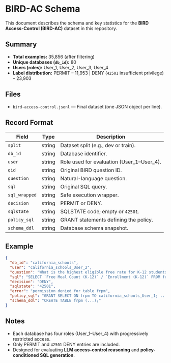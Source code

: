 # BIRD-AC Schema

This document describes the schema and key statistics for the **BIRD Access-Control (BIRD-AC)** dataset in this repository.

## Summary

- **Total examples:** 35,856 (after filtering)
- **Unique databases (`db_id`):** 80
- **Users (roles):** User_1, User_2, User_3, User_4
- **Label distribution:** PERMIT – 11,953 | DENY (`42501` insufficient privilege) – 23,903

## Files

- `bird-access-control.jsonl` — Final dataset (one JSON object per line).

## Record Format

| Field | Type | Description |
|---|---|---|
| `split` | string | Dataset split (e.g., dev or train). |
| `db_id` | string | Database identifier. |
| `user` | string | Role used for evaluation (User_1–User_4). |
| `qid` | string | Original BIRD question ID. |
| `question` | string | Natural-language question. |
| `sql` | string | Original SQL query. |
| `sql_wrapped` | string | Safe execution wrapper. |
| `decision` | string | PERMIT or DENY. |
| `sqlstate` | string | SQLSTATE code; empty or `42501`. |
| `policy_sql` | string | GRANT statements defining the policy. |
| `schema_ddl` | string | Database schema snapshot. |

## Example

```json
{
  "db_id": "california_schools",
  "user": "california_schools_User_2",
  "question": "What is the highest eligible free rate for K-12 students in Alameda County?",
  "sql": "SELECT `Free Meal Count (K-12)` / `Enrollment (K-12)` FROM frpm WHERE `County Name` = 'Alameda' ...",
  "decision": "DENY",
  "sqlstate": "42501",
  "error": "permission denied for table frpm",
  "policy_sql": "GRANT SELECT ON frpm TO california_schools_User_1; ...",
  "schema_ddl": "CREATE TABLE frpm (...);"
}
```

## Notes

- Each database has four roles (User_1–User_4) with progressively restricted access.
- Only PERMIT and `42501` DENY entries are included.
- Designed for evaluating **LLM access-control reasoning** and **policy-conditioned SQL generation**.
